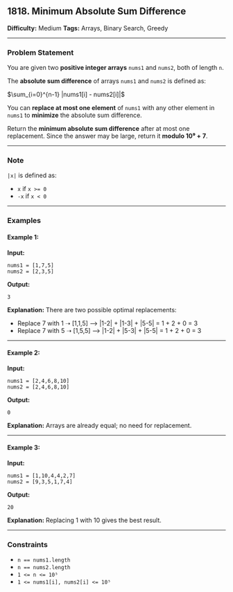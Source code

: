 ## 1818. Minimum Absolute Sum Difference

**Difficulty:** Medium
**Tags:** Arrays, Binary Search, Greedy

---

### Problem Statement

You are given two **positive integer arrays** `nums1` and `nums2`, both of length `n`.

The **absolute sum difference** of arrays `nums1` and `nums2` is defined as:

$\sum_{i=0}^{n-1} |nums1[i] - nums2[i]|$

You can **replace at most one element** of `nums1` with any other element in `nums1` to **minimize** the absolute sum difference.

Return the **minimum absolute sum difference** after at most one replacement. Since the answer may be large, return it **modulo 10⁹ + 7**.

---

### Note

`|x|` is defined as:

* `x` if `x >= 0`
* `-x` if `x < 0`

---

### Examples

#### Example 1:

**Input:**

```
nums1 = [1,7,5]
nums2 = [2,3,5]
```

**Output:**

```
3
```

**Explanation:**
There are two possible optimal replacements:

* Replace 7 with 1 ➝ \[1,1,5] ⟶ |1-2| + |1-3| + |5-5| = 1 + 2 + 0 = 3
* Replace 7 with 5 ➝ \[1,5,5] ⟶ |1-2| + |5-3| + |5-5| = 1 + 2 + 0 = 3

---

#### Example 2:

**Input:**

```
nums1 = [2,4,6,8,10]
nums2 = [2,4,6,8,10]
```

**Output:**

```
0
```

**Explanation:**
Arrays are already equal; no need for replacement.

---

#### Example 3:

**Input:**

```
nums1 = [1,10,4,4,2,7]
nums2 = [9,3,5,1,7,4]
```

**Output:**

```
20
```

**Explanation:**
Replacing 1 with 10 gives the best result.

---

### Constraints

* `n == nums1.length`
* `n == nums2.length`
* `1 <= n <= 10⁵`
* `1 <= nums1[i], nums2[i] <= 10⁵`
